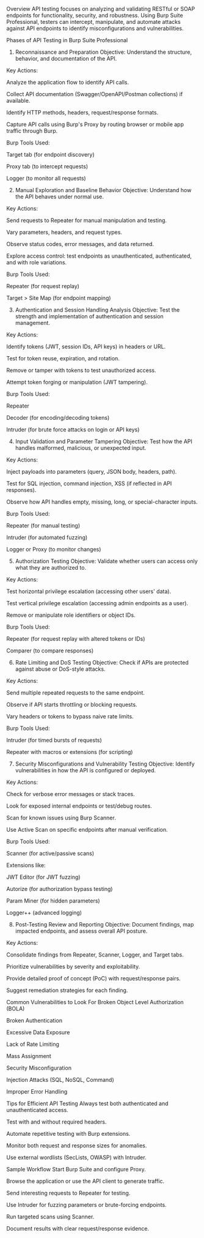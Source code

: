 Overview
API testing focuses on analyzing and validating RESTful or SOAP endpoints for functionality, security, and robustness. Using Burp Suite Professional, testers can intercept, manipulate, and automate attacks against API endpoints to identify misconfigurations and vulnerabilities.

Phases of API Testing in Burp Suite Professional
1. Reconnaissance and Preparation
Objective: Understand the structure, behavior, and documentation of the API.

Key Actions:

Analyze the application flow to identify API calls.

Collect API documentation (Swagger/OpenAPI/Postman collections) if available.

Identify HTTP methods, headers, request/response formats.

Capture API calls using Burp's Proxy by routing browser or mobile app traffic through Burp.

Burp Tools Used:

Target tab (for endpoint discovery)

Proxy tab (to intercept requests)

Logger (to monitor all requests)

2. Manual Exploration and Baseline Behavior
Objective: Understand how the API behaves under normal use.

Key Actions:

Send requests to Repeater for manual manipulation and testing.

Vary parameters, headers, and request types.

Observe status codes, error messages, and data returned.

Explore access control: test endpoints as unauthenticated, authenticated, and with role variations.

Burp Tools Used:

Repeater (for request replay)

Target > Site Map (for endpoint mapping)

3. Authentication and Session Handling Analysis
Objective: Test the strength and implementation of authentication and session management.

Key Actions:

Identify tokens (JWT, session IDs, API keys) in headers or URL.

Test for token reuse, expiration, and rotation.

Remove or tamper with tokens to test unauthorized access.

Attempt token forging or manipulation (JWT tampering).

Burp Tools Used:

Repeater

Decoder (for encoding/decoding tokens)

Intruder (for brute force attacks on login or API keys)

4. Input Validation and Parameter Tampering
Objective: Test how the API handles malformed, malicious, or unexpected input.

Key Actions:

Inject payloads into parameters (query, JSON body, headers, path).

Test for SQL injection, command injection, XSS (if reflected in API responses).

Observe how API handles empty, missing, long, or special-character inputs.

Burp Tools Used:

Repeater (for manual testing)

Intruder (for automated fuzzing)

Logger or Proxy (to monitor changes)

5. Authorization Testing
Objective: Validate whether users can access only what they are authorized to.

Key Actions:

Test horizontal privilege escalation (accessing other users' data).

Test vertical privilege escalation (accessing admin endpoints as a user).

Remove or manipulate role identifiers or object IDs.

Burp Tools Used:

Repeater (for request replay with altered tokens or IDs)

Comparer (to compare responses)

6. Rate Limiting and DoS Testing
Objective: Check if APIs are protected against abuse or DoS-style attacks.

Key Actions:

Send multiple repeated requests to the same endpoint.

Observe if API starts throttling or blocking requests.

Vary headers or tokens to bypass naive rate limits.

Burp Tools Used:

Intruder (for timed bursts of requests)

Repeater with macros or extensions (for scripting)

7. Security Misconfigurations and Vulnerability Testing
Objective: Identify vulnerabilities in how the API is configured or deployed.

Key Actions:

Check for verbose error messages or stack traces.

Look for exposed internal endpoints or test/debug routes.

Scan for known issues using Burp Scanner.

Use Active Scan on specific endpoints after manual verification.

Burp Tools Used:

Scanner (for active/passive scans)

Extensions like:

JWT Editor (for JWT fuzzing)

Autorize (for authorization bypass testing)

Param Miner (for hidden parameters)

Logger++ (advanced logging)

8. Post-Testing Review and Reporting
Objective: Document findings, map impacted endpoints, and assess overall API posture.

Key Actions:

Consolidate findings from Repeater, Scanner, Logger, and Target tabs.

Prioritize vulnerabilities by severity and exploitability.

Provide detailed proof of concept (PoC) with request/response pairs.

Suggest remediation strategies for each finding.

Common Vulnerabilities to Look For
Broken Object Level Authorization (BOLA)

Broken Authentication

Excessive Data Exposure

Lack of Rate Limiting

Mass Assignment

Security Misconfiguration

Injection Attacks (SQL, NoSQL, Command)

Improper Error Handling

Tips for Efficient API Testing
Always test both authenticated and unauthenticated access.

Test with and without required headers.

Automate repetitive testing with Burp extensions.

Monitor both request and response sizes for anomalies.

Use external wordlists (SecLists, OWASP) with Intruder.

Sample Workflow
Start Burp Suite and configure Proxy.

Browse the application or use the API client to generate traffic.

Send interesting requests to Repeater for testing.

Use Intruder for fuzzing parameters or brute-forcing endpoints.

Run targeted scans using Scanner.

Document results with clear request/response evidence.